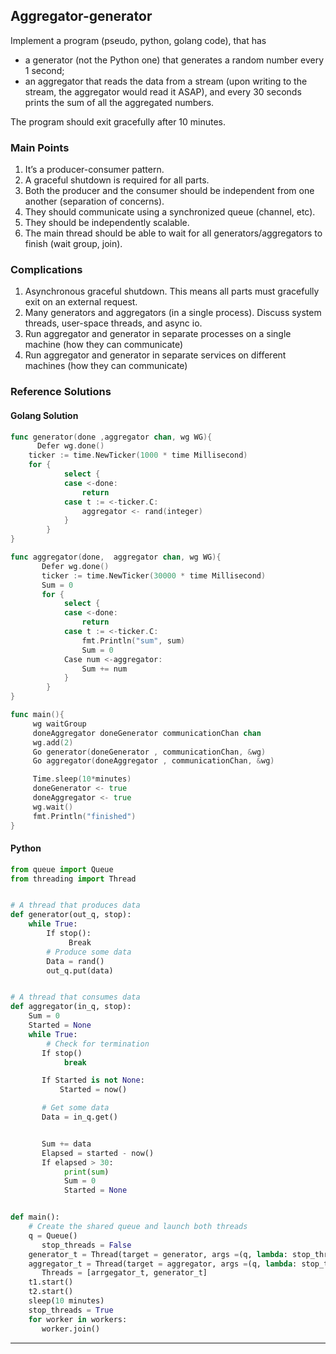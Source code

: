 ## Aggregator-generator

Implement a program (pseudo, python, golang code), that has

- a generator (not the Python one) that generates a random number every 1 second;
- an aggregator that reads the data from a stream (upon writing to the stream, the aggregator would read it ASAP), and every 30 seconds prints the sum of all the aggregated numbers.

The program should exit gracefully after 10 minutes.

### Main Points

1. It’s a producer-consumer pattern.
2. A graceful shutdown is required for all parts.
3. Both the producer and the consumer should be independent from one another (separation of concerns).
4. They should communicate using a synchronized queue (channel, etc).
5. They should be independently scalable.
6. The main thread should be able to wait for all generators/aggregators to finish (wait group, join).

### Complications

1. Asynchronous graceful shutdown. This means all parts must gracefully exit on an external request.
2. Many generators and aggregators (in a single process). Discuss system threads, user-space threads, and async io.
3. Run aggregator and generator in separate processes on a single machine (how they can communicate)
4. Run aggregator and generator in separate services on different machines (how they can communicate)

### Reference Solutions

#### Golang Solution

```go
func generator(done ,aggregator chan, wg WG){
      Defer wg.done()
	ticker := time.NewTicker(1000 * time Millisecond)
	for {
            select {
            case <-done:
                return
            case t := <-ticker.C:
                aggregator <- rand(integer)
            }
        }
}

func aggregator(done,  aggregator chan, wg WG){
       Defer wg.done()
       ticker := time.NewTicker(30000 * time Millisecond)
       Sum = 0
       for {
            select {
            case <-done:
                return
            case t := <-ticker.C:
                fmt.Println("sum", sum)
                Sum = 0
            Case num <-aggregator:
                Sum += num
            }
        }
}

func main(){
     wg waitGroup
     doneAggregator doneGenerator communicationChan chan
     wg.add(2)
     Go generator(doneGenerator , communicationChan, &wg)
     Go aggregator(doneAggregator , communicationChan, &wg)

     Time.sleep(10*minutes)
     doneGenerator <- true
     doneAggregator <- true
     wg.wait()
     fmt.Println("finished")
}
```

#### Python

```python
from queue import Queue
from threading import Thread


# A thread that produces data
def generator(out_q, stop):
    while True:
        If stop():
             Break
        # Produce some data
        Data = rand()
        out_q.put(data)


# A thread that consumes data
def aggregator(in_q, stop):
    Sum = 0
    Started = None
    while True:
        # Check for termination
       If stop()
            break

       If Started is not None:
           Started = now()

       # Get some data
       Data = in_q.get()


       Sum += data
       Elapsed = started - now()
       If elapsed > 30:
            print(sum)
            Sum = 0
            Started = None


def main():
	# Create the shared queue and launch both threads
	q = Queue()
       stop_threads = False
 	generator_t = Thread(target = generator, args =(q, lambda: stop_threads))
	aggregator_t = Thread(target = aggregator, args =(q, lambda: stop_threads))
       Threads = [arrgegator_t, generator_t]
	t1.start()
	t2.start()
    sleep(10 minutes)
    stop_threads = True
    for worker in workers:
       worker.join()

```

---
